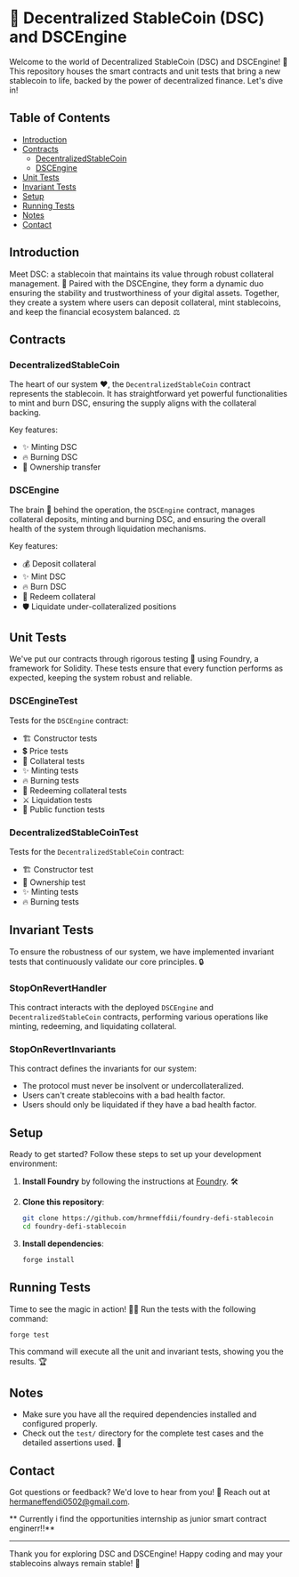 # 🌟 Decentralized StableCoin (DSC) and DSCEngine

Welcome to the world of Decentralized StableCoin (DSC) and DSCEngine! 🚀 This repository houses the smart contracts and unit tests that bring a new stablecoin to life, backed by the power of decentralized finance. Let's dive in!

## Table of Contents

- [Introduction](#introduction)
- [Contracts](#contracts)
  - [DecentralizedStableCoin](#decentralizedstablecoin)
  - [DSCEngine](#dscengine)
- [Unit Tests](#unit-tests)
- [Invariant Tests](#invariant-tests)
- [Setup](#setup)
- [Running Tests](#running-tests)
- [Notes](#notes)
- [Contact](#contact)

## Introduction

Meet DSC: a stablecoin that maintains its value through robust collateral management. 🏦 Paired with the DSCEngine, they form a dynamic duo ensuring the stability and trustworthiness of your digital assets. Together, they create a system where users can deposit collateral, mint stablecoins, and keep the financial ecosystem balanced. ⚖️

## Contracts

### DecentralizedStableCoin

The heart of our system ❤️, the `DecentralizedStableCoin` contract represents the stablecoin. It has straightforward yet powerful functionalities to mint and burn DSC, ensuring the supply aligns with the collateral backing.

Key features:
- ✨ Minting DSC
- 🔥 Burning DSC
- 👑 Ownership transfer

### DSCEngine

The brain 🧠 behind the operation, the `DSCEngine` contract, manages collateral deposits, minting and burning DSC, and ensuring the overall health of the system through liquidation mechanisms.

Key features:
- 💰 Deposit collateral
- ✨ Mint DSC
- 🔥 Burn DSC
- 🔄 Redeem collateral
- 🛡️ Liquidate under-collateralized positions

## Unit Tests

We've put our contracts through rigorous testing 🧪 using Foundry, a framework for Solidity. These tests ensure that every function performs as expected, keeping the system robust and reliable.

### DSCEngineTest

Tests for the `DSCEngine` contract:
- 🏗️ Constructor tests
- 💲 Price tests
- 🏦 Collateral tests
- ✨ Minting tests
- 🔥 Burning tests
- 🔄 Redeeming collateral tests
- ⚔️ Liquidation tests
- 📢 Public function tests

### DecentralizedStableCoinTest

Tests for the `DecentralizedStableCoin` contract:
- 🏗️ Constructor test
- 👑 Ownership test
- ✨ Minting tests
- 🔥 Burning tests

## Invariant Tests

To ensure the robustness of our system, we have implemented invariant tests that continuously validate our core principles. 🔒

### StopOnRevertHandler

This contract interacts with the deployed `DSCEngine` and `DecentralizedStableCoin` contracts, performing various operations like minting, redeeming, and liquidating collateral.

### StopOnRevertInvariants

This contract defines the invariants for our system:
- The protocol must never be insolvent or undercollateralized.
- Users can't create stablecoins with a bad health factor.
- Users should only be liquidated if they have a bad health factor.

## Setup

Ready to get started? Follow these steps to set up your development environment:

1. **Install Foundry** by following the instructions at [Foundry](https://book.getfoundry.sh/getting-started/installation). 🛠️

2. **Clone this repository**:
   ```bash
   git clone https://github.com/hrmneffdii/foundry-defi-stablecoin
   cd foundry-defi-stablecoin
   ```

3. **Install dependencies**:
   ```bash
   forge install
   ```

## Running Tests

Time to see the magic in action! 🧙‍♂️ Run the tests with the following command:
```bash
forge test
```

This command will execute all the unit and invariant tests, showing you the results. 🏆

## Notes

- Make sure you have all the required dependencies installed and configured properly.
- Check out the `test/` directory for the complete test cases and the detailed assertions used. 🧾

## Contact

Got questions or feedback? We'd love to hear from you! 📧 Reach out at hermaneffendi0502@gmail.com.

** Currently i find the opportunities internship as junior smart contract enginerr!!**

---

Thank you for exploring DSC and DSCEngine! Happy coding and may your stablecoins always remain stable! 🌟
